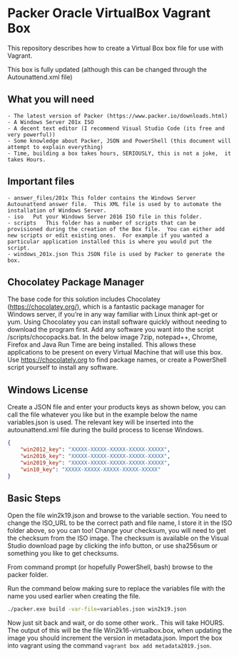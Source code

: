 # Packer Oracle VirtualBox Vagrant Box
This repository describes how to create a Virtual Box box file for use with Vagrant.

This box is fully updated (although this can be changed through the Autounattend.xml file)

## What you will need

    - The latest version of Packer (https://www.packer.io/downloads.html)
    - A Windows Server 201x ISO
    - A decent text editor (I recommend Visual Studio Code (its free and very powerful))
    - Some knowledge about Packer, JSON and PowerShell (this document will attempt to explain everything)
    - Time, building a box takes hours, SERIOUSLY, this is not a joke,  it takes Hours.

## Important files

    - answer_files/201x	This folder contains the Windows Server Autounattend answer file.  This XML file is used by to automate the installation of Windows Server.
    - iso	Put your Windows Server 2016 ISO file in this folder.
    - scripts	This folder has a number of scripts that can be provisioned during the creation of the Box file.  You can either add new scripts or edit existing ones.  For example if you wanted a particular application installed this is where you would put the script.
    - windows_201x.json	This JSON file is used by Packer to generate the box.

## Chocolatey Package Manager

The base code for this solution includes Chocolatey (https://chocolatey.org/), which is a fantastic package manager for Windows server,  if you’re in any way familiar with Linux think apt-get or yum.  Using Chocolatey you can install software quickly without needing to download the program first.  Add any software you want into the script /scripts/chocopacks.bat.  In the below image 7zip, notepad++, Chrome, Firefox and Java Run Time are being installed.  This allows these applications to be present on every Virtual Machine that will use this box. Use https://chocolately.org to find package names, or create a PowerShell script yourself to install any software.

## Windows License
Create a JSON file and enter your products keys as shown below, you can call the file whatever you
like but in the example below the name variables.json is used. The relevant key will be inserted
into the autounattend.xml file during the build process to license Windows.

```json
{
    "win2012_key": "XXXXX-XXXXX-XXXXX-XXXXX-XXXXX",
    "win2016_key": "XXXXX-XXXXX-XXXXX-XXXXX-XXXXX",
    "win2019_key": "XXXXX-XXXXX-XXXXX-XXXXX-XXXXX",
    "win10_key": "XXXXX-XXXXX-XXXXX-XXXXX-XXXXX"
}
```

## Basic Steps

Open the file win2k19.json and browse to the variable section.
You need to change the ISO_URL to be the correct path and file name, I store it in the ISO folder above, so you can too!
Change your checksum, you will need to get the checksum from the ISO image. The checksum is available on the Visual Studio download page by clicking the info button, or use sha256sum or something you like to get checksums.

From command prompt (or hopefully PowerShell, bash) browse to the packer folder.

Run the command below making sure to replace the variables file with the name you used earlier when creating the file.

```sh
./packer.exe build -var-file=variables.json win2k19.json
```

Now just sit back and wait, or do some other work.. This will take HOURS.
The output of this will be the file Win2k16-virtualbox.box, when updating the image you should increment the version in metadata.json.
Import the box into vagrant using the command `vagrant box add metadata2019.json`.
